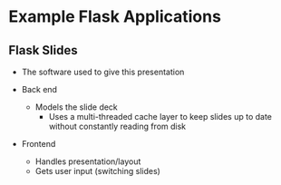Example Flask Applications
==========================

## Flask Slides

- The software used to give this presentation

- Back end
	- Models the slide deck
		- Uses a multi-threaded cache layer to keep slides up to date without constantly reading from disk
- Frontend
	- Handles presentation/layout
	- Gets user input (switching slides)

